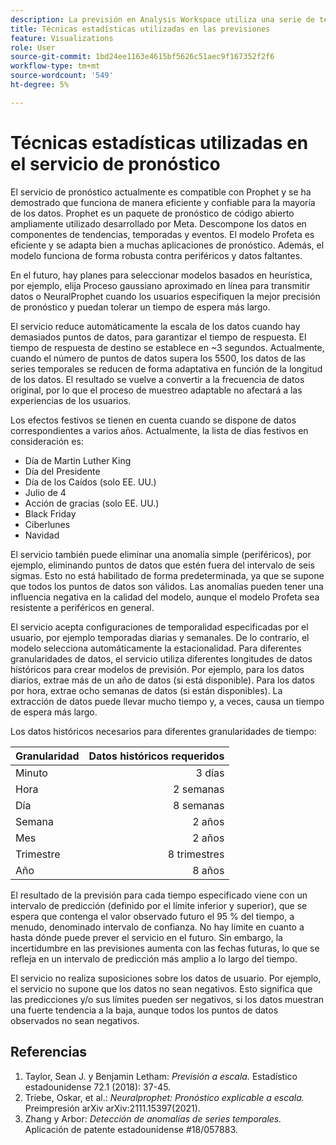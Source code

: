 ```yaml
---
description: La previsión en Analysis Workspace utiliza una serie de técnicas estadísticas avanzadas para determinar los valores de previsión.
title: Técnicas estadísticas utilizadas en las previsiones
feature: Visualizations
role: User
source-git-commit: 1bd24ee1163e4615bf5626c51aec9f167352f2f6
workflow-type: tm+mt
source-wordcount: '549'
ht-degree: 5%

---
```



# Técnicas estadísticas utilizadas en el servicio de pronóstico

El servicio de pronóstico actualmente es compatible con Prophet y se ha demostrado que funciona de manera eficiente y confiable para la mayoría de los datos. Prophet es un paquete de pronóstico de código abierto ampliamente utilizado desarrollado por Meta. Descompone los datos en componentes de tendencias, temporadas y eventos. El modelo Profeta es eficiente y se adapta bien a muchas aplicaciones de pronóstico. Además, el modelo funciona de forma robusta contra periféricos y datos faltantes.

En el futuro, hay planes para seleccionar modelos basados en heurística, por ejemplo, elija Proceso gaussiano aproximado en línea para transmitir datos o NeuralProphet cuando los usuarios especifiquen la mejor precisión de pronóstico y puedan tolerar un tiempo de espera más largo.

El servicio reduce automáticamente la escala de los datos cuando hay demasiados puntos de datos, para garantizar el tiempo de respuesta. El tiempo de respuesta de destino se establece en ~3 segundos. Actualmente, cuando el número de puntos de datos supera los 5500, los datos de las series temporales se reducen de forma adaptativa en función de la longitud de los datos. El resultado se vuelve a convertir a la frecuencia de datos original, por lo que el proceso de muestreo adaptable no afectará a las experiencias de los usuarios.

Los efectos festivos se tienen en cuenta cuando se dispone de datos correspondientes a varios años. Actualmente, la lista de días festivos en consideración es:

* Día de Martin Luther King
* Día del Presidente
* Día de los Caídos (solo EE. UU.)
* Julio de 4
* Acción de gracias (solo EE. UU.)
* Black Friday
* Ciberlunes
* Navidad

El servicio también puede eliminar una anomalía simple (periféricos), por ejemplo, eliminando puntos de datos que estén fuera del intervalo de seis sigmas. Esto no está habilitado de forma predeterminada, ya que se supone que todos los puntos de datos son válidos. Las anomalías pueden tener una influencia negativa en la calidad del modelo, aunque el modelo Profeta sea resistente a periféricos en general.

El servicio acepta configuraciones de temporalidad especificadas por el usuario, por ejemplo temporadas diarias y semanales. De lo contrario, el modelo selecciona automáticamente la estacionalidad. Para diferentes granularidades de datos, el servicio utiliza diferentes longitudes de datos históricos para crear modelos de previsión. Por ejemplo, para los datos diarios, extrae más de un año de datos (si está disponible). Para los datos por hora, extrae ocho semanas de datos (si están disponibles). La extracción de datos puede llevar mucho tiempo y, a veces, causa un tiempo de espera más largo.

Los datos históricos necesarios para diferentes granularidades de tiempo:

| Granularidad | Datos históricos requeridos |
|---|--:|
| Minuto | 3 días |
| Hora | 2 semanas |
| Día | 8 semanas |
| Semana | 2 años |
| Mes | 2 años |
| Trimestre | 8 trimestres |
| Año | 8 años |


El resultado de la previsión para cada tiempo especificado viene con un intervalo de predicción (definido por el límite inferior y superior), que se espera que contenga el valor observado futuro el 95 % del tiempo, a menudo, denominado intervalo de confianza. No hay límite en cuanto a hasta dónde puede prever el servicio en el futuro. Sin embargo, la incertidumbre en las previsiones aumenta con las fechas futuras, lo que se refleja en un intervalo de predicción más amplio a lo largo del tiempo.

El servicio no realiza suposiciones sobre los datos de usuario. Por ejemplo, el servicio no supone que los datos no sean negativos. Esto significa que las predicciones y/o sus límites pueden ser negativos, si los datos muestran una fuerte tendencia a la baja, aunque todos los puntos de datos observados no sean negativos.


## Referencias

1. Taylor, Sean J. y Benjamin Letham: *Previsión a escala.* Estadístico estadounidense 72.1 (2018): 37-45.
1. Triebe, Oskar, et al.: *Neuralprophet: Pronóstico explicable a escala.* Preimpresión arXiv arXiv:2111.15397(2021).
1. Zhang y Arbor: *Detección de anomalías de series temporales.* Aplicación de patente estadounidense #18/057883.

